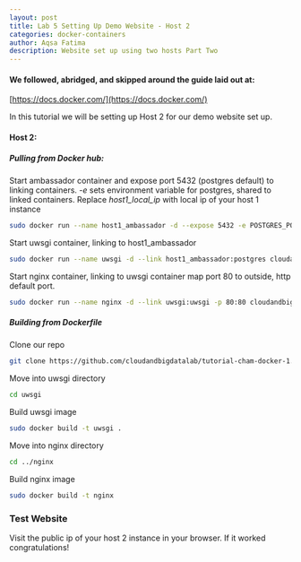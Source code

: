 ```yaml
---
layout: post
title: Lab 5 Setting Up Demo Website - Host 2
categories: docker-containers
author: Aqsa Fatima
description: Website set up using two hosts Part Two
---
```

#### We followed, abridged, and skipped around the guide laid out at: 
[https://docs.docker.com/](https://docs.docker.com/)

In this tutorial we will be setting up Host 2 for our demo website set up.

#### Host 2:
##### Pulling from Docker hub:
Start ambassador container and expose port 5432 (postgres default) to linking containers. _-e_ sets environment variable for postgres, shared to linked containers. Replace _host1_local_ip_ with local ip of your host 1 instance
``` sh
sudo docker run --name host1_ambassador -d --expose 5432 -e POSTGRES_PORT_5432_TCP=tcp:// host1_local_ip:5432 svendowideit/ambassador
```
Start uwsgi container, linking to host1_ambassador
``` sh
sudo docker run --name uwsgi -d --link host1_ambassador:postgres cloudandbigdatalab/uwsgi
```
Start nginx container, linking to uwsgi container map port 80 to outside, http default port.
``` sh
sudo docker run --name nginx -d --link uwsgi:uwsgi -p 80:80 cloudandbigdatalab/nginx 
```

##### Building from Dockerfile
Clone our repo
``` sh
git clone https://github.com/cloudandbigdatalab/tutorial-cham-docker-1.git
```

Move into uwsgi directory 
``` sh
cd uwsgi
```

Build uwsgi image
``` sh
sudo docker build -t uwsgi .
```

Move into nginx directory 
``` sh
cd ../nginx
```
Build nginx image
``` sh
sudo docker build -t nginx
```

### Test Website
Visit the public ip of your host 2 instance in your browser. If it worked congratulations!

